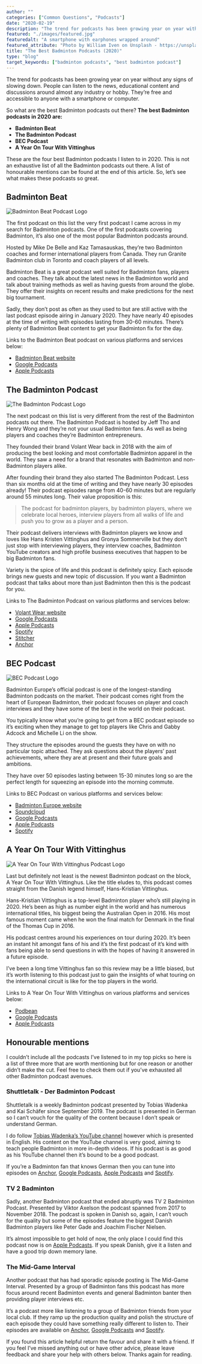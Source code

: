 ```yaml
---
author: ""
categories: ["Common Questions", "Podcasts"]
date: "2020-02-19"
description: "The trend for podcasts has been growing year on year without any signs of slowing down. People can listen to the news, educational content and discussions around almost any industry or hobby. They’re free and accessible to anyone with a smartphone or computer. So what are the best Badminton podcasts out there?"
featured: "./images/featured.jpg"
featuredalt: "A smartphone with earphones wrapped around"
featured_attribute: "Photo by William Iven on Unsplash - https://unsplash.com/photos/TMOeGZw9NY4"
title: "The Best Badminton Podcasts (2020)"
type: "blog"
target_keywords: ["badminton podcasts", "best badminton podcast"]
---
```


The trend for podcasts has been growing year on year without any signs of slowing down. People can listen to the news, educational content and discussions around almost any industry or hobby. They’re free and accessible to anyone with a smartphone or computer.

So what are the best Badminton podcasts out there? **The best Badminton podcasts in 2020 are:**

- **Badminton Beat**
- **The Badminton Podcast**
- **BEC Podcast**
- **A Year On Tour With Vittinghus**

These are the four best Badminton podcasts I listen to in 2020. This is not an exhaustive list of all the Badminton podcasts out there. A list of honourable mentions can be found at the end of this article. So, let’s see what makes these podcasts so great.

## Badminton Beat

![Badminton Beat Podcast Logo](./images/badminton-beat-logo.jpg)

The first podcast on this list the very first podcast I came across in my search for Badminton podcasts. One of the first podcasts covering Badminton, it’s also one of the most popular Badminton podcasts around.

Hosted by Mike De Belle and Kaz Tamasauskas, they’re two Badminton coaches and former international players from Canada. They run Granite Badminton club in Toronto and coach players of all levels.

Badminton Beat is a great podcast well suited for Badminton fans, players and coaches. They talk about the latest news in the Badminton world and talk about training methods as well as having guests from around the globe. They offer their insights on recent results and make predictions for the next big tournament.

Sadly, they don’t post as often as they used to but are still active with the last podcast episode airing in January 2020. They have nearly 40 episodes at the time of writing with episodes lasting from 30-60 minutes. There’s plenty of Badminton Beat content to get your Badminton fix for the day.

Links to the Badminton Beat podcast on various platforms and services below:

- [Badminton Beat website](http://badmintonbeat.blubrry.net/)
- [Google Podcasts](https://podcasts.google.com/?feed=aHR0cDovL2JhZG1pbnRvbmJlYXQuYmx1YnJyeS5uZXQvZmVlZC9wb2RjYXN0Lw&ved=0CAAQ4aUDahcKEwjIxqeQhtvnAhUAAAAAHQAAAAAQAQ&hl=en-GB)
- [Apple Podcasts](https://podcasts.apple.com/us/podcast/badminton-beat/id1297809130)

## The Badminton Podcast

![The Badminton Podcast Logo](./images/the-badminton-podcast-logo.jpeg)

The next podcast on this list is very different from the rest of the Badminton podcasts out there. The Badminton Podcast is hosted by Jeff Tho and Henry Wong and they’re not your usual Badminton fans. As well as being players and coaches they’re Badminton entrepreneurs.

They founded their brand Volant Wear back in 2018 with the aim of producing the best looking and most comfortable Badminton apparel in the world. They saw a need for a brand that resonates with Badminton and non-Badminton players alike.

After founding their brand they also started The Badminton Podcast. Less than six months old at the time of writing and they have nearly 30 episodes already! Their podcast episodes range from 40-60 minutes but are regularly around 55 minutes long. Their value proposition is this:

> The podcast for badminton players, by badminton players, where we celebrate local heroes, interview players from all walks of life and push you to grow as a player and a person.

Their podcast delivers interviews with Badminton players we know and loves like Hans Kristen Vittinghus and Gronya Sommerville but they don’t just stop with interviewing players, they interview coaches, Badminton YouTube creators and high profile business executives that happen to be big Badminton fans.

Variety is the spice of life and this podcast is definitely spicy. Each episode brings new guests and new topic of discussion. If you want a Badminton podcast that talks about more than just Badminton then this is the podcast for you.

Links to The Badminton Podcast on various platforms and services below:

- [Volant Wear website](https://www.volantwear.com/)
- [Google Podcasts](https://podcasts.google.com/?feed=aHR0cHM6Ly9hbmNob3IuZm0vcy9jOGY5M2U0L3BvZGNhc3QvcnNz&ved=0CAQQrrcFahcKEwiQ4-iuitvnAhUAAAAAHQAAAAAQBQ)
- [Apple Podcasts](https://podcasts.apple.com/us/podcast/the-badminton-podcast/id1481218876)
- [Spotify](https://open.spotify.com/show/42fJTgrLWNJTFQ19AtMn04)
- [Stitcher](https://www.stitcher.com/podcast/jeffrey-tho/the-badminton-podcast)
- [Anchor](https://anchor.fm/thebadmintonpodcast/)

## BEC Podcast

![BEC Podcast Logo](./images/bec-podcast-logo.jpg)

Badminton Europe’s official podcast is one of the longest-standing Badminton podcasts on the market. Their podcast comes right from the heart of European Badminton, their podcast focuses on player and coach interviews and they have some of the best in the world on their podcast.

You typically know what you’re going to get from a BEC podcast episode so it’s exciting when they manage to get top players like Chris and Gabby Adcock and Michelle Li on the show.

They structure the episodes around the guests they have on with no particular topic attached. They ask questions about the players’ past achievements, where they are at present and their future goals and ambitions.

They have over 50 episodes lasting between 15-30 minutes long so are the perfect length for squeezing an episode into the morning commute.

Links to BEC Podcast on various platforms and services below:

- [Badminton Europe website](http://www.badmintoneurope.com/Cms/)
- [Soundcloud](https://soundcloud.com/user-298148835)
- [Google Podcasts](https://podcasts.google.com/?feed=aHR0cDovL2ZlZWRzLnNvdW5kY2xvdWQuY29tL3VzZXJzL3NvdW5kY2xvdWQ6dXNlcnM6MzQ0NTE5OTgxL3NvdW5kcy5yc3M&ved=0CAAQ4aUDahcKEwjottW079vnAhUAAAAAHQAAAAAQAQ&hl=en-GB)
- [Apple Podcasts](https://podcasts.apple.com/gb/podcast/bec-podcast/id1341621072)
- [Spotify](https://open.spotify.com/show/121UMw4YXjOSjegFfRgQtR)

## A Year On Tour With Vittinghus

![A Year On Tour With Vittinghus Podcast Logo](./images/a-year-on-tour-with-vittinghus-logo.jpg)

Last but definitely not least is the newest Badminton podcast on the block, A Year On Tour With Vittinghus. Like the title eludes to, this podcast comes straight from the Danish legend himself, Hans-Kristian Vittinghus.

Hans-Kristian Vittinghus is a top-level Badminton player who’s still playing in 2020. He’s been as high as number eight in the world and has numerous international titles, his biggest being the Australian Open in 2016. His most famous moment came when he won the final match for Denmark in the final of the Thomas Cup in 2016.

His podcast centres around his experiences on tour during 2020. It’s been an instant hit amongst fans of his and it’s the first podcast of it’s kind with fans being able to send questions in with the hopes of having it answered in a future episode.

I’ve been a long time Vittinghus fan so this review may be a little biased, but it’s worth listening to this podcast just to gain the insights of what touring on the international circuit is like for the top players in the world.

Links to A Year On Tour With Vittinghus on various platforms and services below:

- [Podbean](https://vittinghus.podbean.com/)
- [Google Podcasts](https://podcasts.google.com/?feed=aHR0cHM6Ly9mZWVkLnBvZGJlYW4uY29tL3ZpdHRpbmdodXMvZmVlZC54bWw&ved=0CAAQ4aUDahcKEwi4l-Wg8dvnAhUAAAAAHQAAAAAQAQ&hl=en-GB)
- [Apple Podcasts](https://podcasts.apple.com/us/podcast/id1493710088)

## Honourable mentions

I couldn’t include all the podcasts I’ve listened to in my top picks so here is a list of three more that are worth mentioning but for one reason or another didn’t make the cut. Feel free to check them out if you’ve exhausted all other Badminton podcast avenues.

### Shuttletalk - Der Badminton Podcast

Shuttletalk is a weekly Badminton podcast presented by Tobias Wadenka and Kai Schäfer since September 2019. The podcast is presented in German so I can’t vouch for the quality of the content because I don’t speak or understand German.

I do follow [Tobias Wadenka’s YouTube channel](https://www.youtube.com/channel/UCfRMnJ4f02bKXts3OE8eOEw) however which is presented in English. His content on the YouTube channel is very good, aiming to teach people Badminton in more in-depth videos. If his podcast is as good as his YouTube channel then it’s bound to be a good podcast.

If you’re a Badminton fan that knows German then you can tune into episodes on [Anchor](https://anchor.fm/shuttletalk), [Google Podcasts](https://podcasts.google.com/?feed=aHR0cHM6Ly9hbmNob3IuZm0vcy9kZGRjM2Q4L3BvZGNhc3QvcnNz&ved=0CAAQ4aUDahcKEwi4qonb_tvnAhUAAAAAHQAAAAAQAQ&hl=en-GB), [Apple Podcasts](https://podcasts.apple.com/us/podcast/shuttletalk-der-badminton-podcast/id1480393878) and [Spotify](https://open.spotify.com/show/07eaNTD6PtxC0pLlvf2rYY).

### TV 2 Badminton

Sadly, another Badminton podcast that ended abruptly was TV 2 Badminton Podcast. Presented by Viktor Axelson the podcast spanned from 2017 to November 2018. The podcast is spoken in Danish so, again, I can’t vouch for the quality but some of the episodes feature the biggest Danish Badminton players like Peter Gade and Joachim Fischer Nielsen.

It’s almost impossible to get hold of now, the only place I could find this podcast now is on [Apple Podcasts](https://podcasts.apple.com/gb/podcast/tv-2-badminton/id1208934879). If you speak Danish, give it a listen and have a good trip down memory lane.

### The Mid-Game Interval

Another podcast that has had sporadic episode posting is The Mid-Game Interval. Presented by a group of Badminton fans this podcast has more focus around recent Badminton events and general Badminton banter then providing player interviews etc.

It’s a podcast more like listening to a group of Badminton friends from your local club. If they ramp up the production quality and polish the structure of each episode they could have something really different to listen to. Their episodes are available on [Anchor](https://anchor.fm/themid-gameinterval), [Google Podcasts](https://podcasts.google.com/?feed=aHR0cHM6Ly9hbmNob3IuZm0vcy9hYjg5ZjBjL3BvZGNhc3QvcnNz&ved=0CAAQ4aUDahcKEwiIuLrA_dvnAhUAAAAAHQAAAAAQAQ&hl=en-GB) and [Spotify](https://open.spotify.com/show/0RCdfPiOYtrXDn8E8ENmec).

If you found this article helpful return the favour and share it with a friend. If you feel I’ve missed anything out or have other advice, please leave feedback and share your help with others below. Thanks again for reading.
